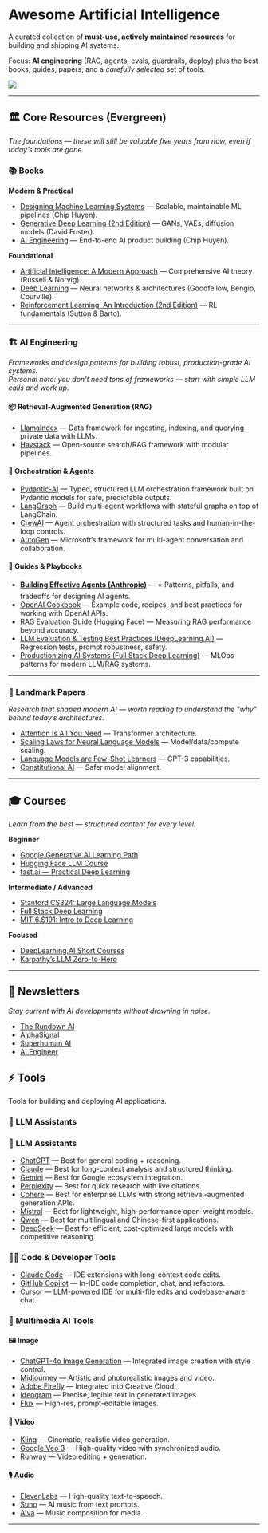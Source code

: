 # Awesome Artificial Intelligence

A curated collection of **must-use, actively maintained resources** for building and shipping AI systems.  

Focus: **AI engineering** (RAG, agents, evals, guardrails, deploy) plus the best books, guides, papers, and a *carefully selected* set of tools.

![](https://media.giphy.com/media/jeAQYN9FfROX6/giphy.gif)

---

## 🏛 Core Resources (Evergreen)

_The foundations — these will still be valuable five years from now, even if today’s tools are gone._

### 📚 Books
**Modern & Practical**
- [Designing Machine Learning Systems](https://www.oreilly.com/library/view/designing-machine-learning/9781098107956/) — Scalable, maintainable ML pipelines (Chip Huyen).
- [Generative Deep Learning (2nd Edition)](https://www.oreilly.com/library/view/generative-deep-learning/9781098134174/) — GANs, VAEs, diffusion models (David Foster).
- [AI Engineering](https://www.oreilly.com/library/view/ai-engineering/9781098166298/) — End-to-end AI product building (Chip Huyen).

**Foundational**
- [Artificial Intelligence: A Modern Approach](https://aima.cs.berkeley.edu/) — Comprehensive AI theory (Russell & Norvig).
- [Deep Learning](https://www.deeplearningbook.org/) — Neural networks & architectures (Goodfellow, Bengio, Courville).
- [Reinforcement Learning: An Introduction (2nd Edition)](https://web.stanford.edu/class/psych209/Readings/SuttonBartoIPRLBook2ndEd.pdf) — RL fundamentals (Sutton & Barto).

---

### 🏗 AI Engineering
_Frameworks and design patterns for building robust, production-grade AI systems._  
_Personal note: you don't need tons of frameworks — start with simple LLM calls and work up._

#### 📦 Retrieval-Augmented Generation (RAG)
- [LlamaIndex](https://www.llamaindex.ai/) — Data framework for ingesting, indexing, and querying private data with LLMs.
- [Haystack](https://haystack.deepset.ai/) — Open-source search/RAG framework with modular pipelines.

#### 🤖 Orchestration & Agents
- [Pydantic-AI](https://ai.pydantic.dev/) — Typed, structured LLM orchestration framework built on Pydantic models for safe, predictable outputs.
- [LangGraph](https://www.langchain.com/langgraph) — Build multi-agent workflows with stateful graphs on top of LangChain.
- [CrewAI](https://www.crewai.com/) — Agent orchestration with structured tasks and human-in-the-loop controls.
- [AutoGen](https://microsoft.github.io/autogen/) — Microsoft’s framework for multi-agent conversation and collaboration.

#### 📖 Guides & Playbooks
- **[Building Effective Agents (Anthropic)](https://www.anthropic.com/engineering/building-effective-agents)** — ⭐ Patterns, pitfalls, and tradeoffs for designing AI agents.
- [OpenAI Cookbook](https://cookbook.openai.com/) — Example code, recipes, and best practices for working with OpenAI APIs.
- [RAG Evaluation Guide (Hugging Face)](https://huggingface.co/blog/rag-evaluation) — Measuring RAG performance beyond accuracy.
- [LLM Evaluation & Testing Best Practices (DeepLearning.AI)](https://www.deeplearning.ai/short-courses/evaluating-and-testing-llm-applications/) — Regression tests, prompt robustness, safety.
- [Productionizing AI Systems (Full Stack Deep Learning)](https://fullstackdeeplearning.com/) — MLOps patterns for modern LLM/RAG systems.

---

### 📄 Landmark Papers
_Research that shaped modern AI — worth reading to understand the "why" behind today’s architectures._
- [Attention Is All You Need](https://arxiv.org/abs/1706.03762) — Transformer architecture.
- [Scaling Laws for Neural Language Models](https://arxiv.org/abs/2001.08361) — Model/data/compute scaling.
- [Language Models are Few-Shot Learners](https://arxiv.org/abs/2005.14165) — GPT-3 capabilities.
- [Constitutional AI](https://arxiv.org/abs/2212.08073) — Safer model alignment.

---

## 🎓 Courses
_Learn from the best — structured content for every level._

**Beginner**
- [Google Generative AI Learning Path](https://www.cloudskillsboost.google/paths/118)
- [Hugging Face LLM Course](https://huggingface.co/learn/llm-course/chapter1/1)
- [fast.ai — Practical Deep Learning](https://course.fast.ai/)

**Intermediate / Advanced**
- [Stanford CS324: Large Language Models](https://stanford-cs324.github.io/winter2022/)
- [Full Stack Deep Learning](https://fullstackdeeplearning.com/)
- [MIT 6.S191: Intro to Deep Learning](https://introtodeeplearning.com/)

**Focused**
- [DeepLearning.AI Short Courses](https://learn.deeplearning.ai/)
- [Karpathy’s LLM Zero-to-Hero](https://www.youtube.com/playlist?list=PLAqhIrjkxbuWI23v9cThsA9GvCAUhRvKZ)

---

## 📰 Newsletters
_Stay current with AI developments without drowning in noise._
- [The Rundown AI](https://www.therundown.ai/)
- [AlphaSignal](https://alphasignal.ai/)
- [Superhuman AI](https://www.superhuman.ai/)
- [AI Engineer](https://newsletter.owainlewis.com)

## ⚡ Tools

Tools for building and deploying AI applications. 

### 💬 LLM Assistants
### 💬 LLM Assistants
- [ChatGPT](https://openai.com/chatgpt/overview/) — Best for general coding + reasoning.
- [Claude](https://www.anthropic.com/claude) — Best for long-context analysis and structured thinking.
- [Gemini](https://gemini.google.com/) — Best for Google ecosystem integration.
- [Perplexity](https://www.perplexity.ai/) — Best for quick research with live citations.
- [Cohere](https://cohere.com/) — Best for enterprise LLMs with strong retrieval-augmented generation APIs.
- [Mistral](https://mistral.ai/) — Best for lightweight, high-performance open-weight models.
- [Qwen](https://qwenlm.github.io/) — Best for multilingual and Chinese-first applications.
- [DeepSeek](https://deepseek.com/) — Best for efficient, cost-optimized large models with competitive reasoning.
  
### 👨‍💻 Code & Developer Tools
- [Claude Code](https://www.anthropic.com/claude) — IDE extensions with long-context code edits.
- [GitHub Copilot](https://github.com/features/copilot) — In-IDE code completion, chat, and refactors.
- [Cursor](https://cursor.sh/) — LLM-powered IDE for multi-file edits and codebase-aware chat.
  
### 🎨 Multimedia AI Tools

#### 🖼 Image
- [ChatGPT-4o Image Generation](https://openai.com/chatgpt) — Integrated image creation with style control.
- [Midjourney](https://www.midjourney.com/) — Artistic and photorealistic images and video.
- [Adobe Firefly](https://www.adobe.com/sensei/generative-ai/firefly.html) — Integrated into Creative Cloud.
- [Ideogram](https://ideogram.ai/) — Precise, legible text in generated images.
- [Flux](https://blackforestlabs.ai/) — High-res, prompt-editable images.

#### 🎥 Video
- [Kling](https://klingai.com/) — Cinematic, realistic video generation.
- [Google Veo 3](https://deepmind.google/technologies/veo/) — High-quality video with synchronized audio.
- [Runway](https://runwayml.com/) — Video editing + generation.

#### 🎙 Audio
- [ElevenLabs](https://elevenlabs.io/) — High-quality text-to-speech.
- [Suno](https://suno.ai/) — AI music from text prompts.
- [Aiva](https://www.aiva.ai/) — Music composition for media.

---